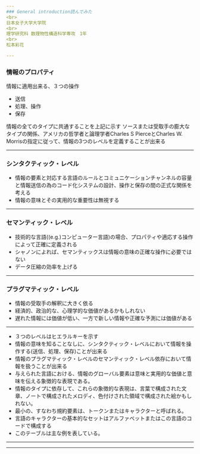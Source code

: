 ```yaml
---
### General introduction読んでみた
<br>
日本女子大学大学院
<br>
理学研究科 数理物性構造科学専攻　1年
<br>
松本彩花

---
```

### 情報のプロパティ

情報に適用出来る、３つの操作

- 送信
- 処理、操作
- 保存

情報の全てのタイプに共通することを上記に示す
ソースまたは受取手の膨大なタイプの関係、アメリカの哲学者と論理学者Charles S PierceとCharles W. Morrisの指定に従って、情報の3つのレベルを定義することが出来る

---
### シンタクティック・レベル

- 情報の要素と対応する言語のルールとコミュニケーションチャンネルの容量と情報送信の為のコード化システムの設計、操作と保存の間の正式な関係を考える
- 情報の意味とその実用的な重要性は無視する

---
### セマンティック・レベル

- 技術的な言語((e.g.)コンピューター言語)の場合、プロパティや適応する操作によって正確に定義される
- シャノンによれば、セマンティックスは情報の意味の正確な操作に必要ではない
- データ圧縮の効率を上げる

---
### プラグマティック・レベル
 
- 情報の受取手の解釈に大きく依る
- 経済的、政治的な、心理学的な価値があるかもしれない
- 遅れた情報には価値が低い、一方で新しい情報や正確な予測には価値がある

---

- ３つのレベルはヒエラルキーを示す
- 情報の意味を知ることなしに、シンタクティック・レベルにおいて情報を操作する(送信、処理、保存)ことが出来る
- 情報のプラグマティック・レベルのセマンティック・レベル依存において情報を扱うことが出来る
- 与えられた言語における、情報のグローバル要素は意味と実用的な価値と意味を伝える象徴的な表現である。
- 情報のタイプに依存して、これらの象徴的な表現は、言葉で構成された文章、ノートで構成されたメロディ、色付けされた領域で構成された絵かもしれない。
- 最小の、すなわち規約要素は、トークンまたはキャラクターと呼ばれる。
- 言語のキャラクターの基本的なセットはアルファベットまたはこの言語のコードで構成する
- このテーブルは主な例を表している。

---


---
